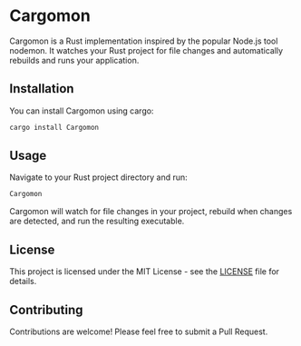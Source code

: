 # Cargomon

Cargomon is a Rust implementation inspired by the popular Node.js tool nodemon. It watches your Rust project for file changes and automatically rebuilds and runs your application.

## Installation

You can install Cargomon using cargo:

```bash
cargo install Cargomon
```

## Usage

Navigate to your Rust project directory and run:

```bash
Cargomon
```



Cargomon will watch for file changes in your project, rebuild when changes are detected, and run the resulting executable.

## License

This project is licensed under the MIT License - see the [LICENSE](LICENSE) file for details.

## Contributing

Contributions are welcome! Please feel free to submit a Pull Request.